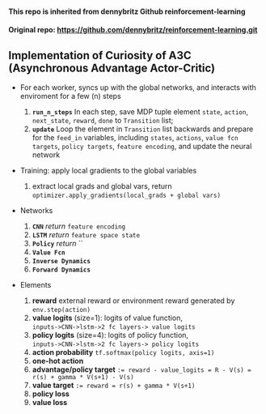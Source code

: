#### This repo is inherited from dennybritz Github reinforcement-learning
#### Original repo: https://github.com/dennybritz/reinforcement-learning.git

## Implementation of Curiosity of A3C (Asynchronous Advantage Actor-Critic)

- For each worker, syncs up with the global networks, and interacts with enviroment for a few (n) steps
	1. __`run_n_steps`__ In each step, save MDP tuple element `state`, `action`, `next_state`, `reward`, `done` to `Transition` list;
	2. __`update`__ Loop the element in `Transition` list backwards and prepare for the `feed_in` variables, including 
	`states`, `actions`, `value fcn targets`, `policy targets`, `feature encoding`, and update the neural network

- Training: apply local gradients to the global variables
    1. extract local grads and global vars, return `optimizer.apply_gradients(local_grads + global vars)`	

- Networks
    1. __`CNN`__ _return_ `feature encoding`
    2. __`LSTM`__ _return_ `feature space state`
    3. __`Policy`__ _return_ ``
    4. __`Value Fcn`__
    5. __`Inverse Dynamics`__
    6. __`Forward Dynamics`__
    	
	

- Elements
    1. __reward__ external reward or environment reward generated by `env.step(action)`
    2. __value logits__ (size=1): logits of value function, \
    `inputs->CNN->lstm->2 fc layers-> value logits`
    3. __policy logits__ (size=4): logits of policy function, \
    `inputs->CNN->lstm->2 fc layers-> policy logits`
    4. __action probability__ `tf.softmax(policy logits, axis=1)`
    5. __one-hot action__
    6. __advantage/policy target__ `:= reward - value_logits = R - V(s) = r(s) + gamma * V(s+1) - V(s)`
    7. __value target__ `:= reward = r(s) + gamma * V(s+1)` 
    8. __policy loss__
    9. __value loss__